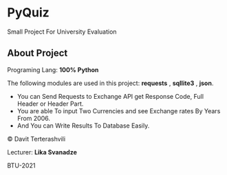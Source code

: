 # PyQuiz
Small Project For University Evaluation
## About Project
Programing Lang: **100% Python**

The following modules are used in this project: **requests** , **sqllite3** , **json**.

* You can Send Requests to Exchange API get Response Code, Full Header or Header Part.
* You are able To input Two Currencies and see Exchange rates By Years From 2006.
* And You can Write Results To Database Easily.

© Davit Terterashvili

Lecturer: **Lika Svanadze**

BTU-2021
